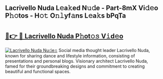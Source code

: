 ## Lacrivello Nuda L𝚎a𝚔ed N𝚞𝚍e - Part-8mX Vi𝚍𝚎o P𝚑𝚘tos - H𝚘𝚝 O𝚗𝚕yf𝚊ns L𝚎a𝚔s bPqTa

# <h2><a href="http://kf46ce2.oniu.top/?m=Lacrivello+Nuda">🔗👉 🔴 Lacrivello Nuda P𝚑ot𝚘𝚜 V𝚒d𝚎o</a></h2>

[![Lacrivello Nuda Nu𝚍e𝚜](https://i.imgur.com/0qMVB7G.gif)](http://kf46ce2.oniu.top/?m=Lacrivello+Nuda)
Social media thought leader Lacrivello Nuda, known for sharing dance and lifestyle information, consisting of presentations and personal blogs. Visionary architect Lacrivello Nuda, famed for their groundbreaking designs and commitment to creating beautiful and functional spaces.  
